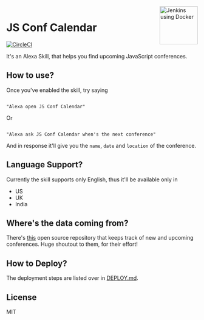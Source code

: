<img src="https://cdn.rawgit.com/jaydp17/js-conf-calendar/master/icons/original.svg" alt="Jenkins using Docker" height="100" title="Jenkins using Docker" align="right" />

# JS Conf Calendar

[![CircleCI](https://img.shields.io/circleci/project/github/jaydp17/js-conf-calendar.svg)](https://circleci.com/gh/jaydp17/js-conf-calendar)

It's an Alexa Skill, that helps you find upcoming JavaScript conferences.

## How to use?
Once you've enabled the skill, try saying

```

"Alexa open JS Conf Calendar"

```

Or

```

"Alexa ask JS Conf Calendar when's the next conference"

```

And in response it'll give you the `name`, `date` and `location` of the conference.

## Language Support?
Currently the skill supports only English, thus it'll be available only in
- US
- UK
- India

## Where's the data coming from?
There's [this](https://github.com/tech-conferences/javascript-conferences/) open source repository that keeps track of new and upcoming conferences. Huge shoutout to them, for their effort!

## How to Deploy?
The deployment steps are listed over in [DEPLOY.md](DEPLOY.md).

## License

MIT
  